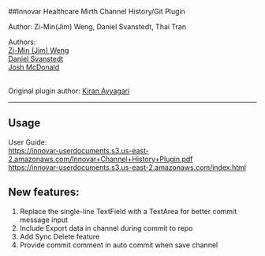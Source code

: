 ##Innovar Healthcare Mirth Channel History/Git Plugin

Author: Zi-Min(Jim) Weng, Daniel Svanstedt, Thai Tran

Authors: <br />
[Zi-Min (Jim) Weng](https://github.com/Innovarzweng)<br />
[Daniel Svanstedt](https://github.com/dsvanstedt)<br />
[Josh McDonald](https://github.com/joshmc82)<br />
<br />

Original plugin author: [Kiran Ayyagari](https://github.com/kayyagari)

---
## Usage
User Guide:<br />
https://innovar-userdocuments.s3.us-east-2.amazonaws.com/Innovar+Channel+History+Plugin.pdf <br />
https://innovar-userdocuments.s3.us-east-2.amazonaws.com/index.html


## New features:

1. Replace the single-line TextField with a TextArea for better commit message input <br />
2. Include Export data in channel during commit to repo <br />
3. Add Sync Delete feature <br />
4. Provide commit comment in auto commit when save channel <br />